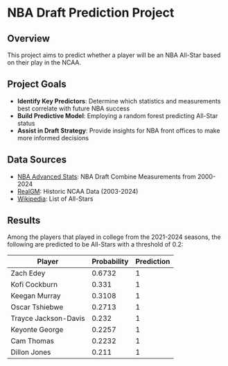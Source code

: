 # NBA Draft Prediction Project

## Overview

This project aims to predict whether a player will be an NBA All-Star based on their play in the NCAA. 

## Project Goals

* **Identify Key Predictors**: Determine which statistics and measurements best correlate with future NBA success
* **Build Predictive Model**: Employing a random forest predicting All-Star status
* **Assist in Draft Strategy**: Provide insights for NBA front offices to make more informed decisions

## Data Sources

* [NBA Advanced Stats](https://www.nba.com/stats/players/advanced): NBA Draft Combine Measurements from 2000-2024
* [RealGM](https://basketball.realgm.com/ncaa): Historic NCAA Data (2003-2024)
* [Wikipedia](https://en.wikipedia.org/wiki/List_of_NBA_All-Stars): List of All-Stars

## Results
Among the players that played in college from the 2021-2024 seasons, the following are predicted to be All-Stars with a threshold of 0.2:

| Player               | Probability | Prediction |
|----------------------|-------------|------------|
| Zach Edey            | 0.6732      | 1          |
| Kofi Cockburn        | 0.331       | 1          |
| Keegan Murray        | 0.3108      | 1          |
| Oscar Tshiebwe       | 0.2713      | 1          |
| Trayce Jackson-Davis | 0.232       | 1          |
| Keyonte George       | 0.2257      | 1          |
| Cam Thomas           | 0.2232      | 1          |
| Dillon Jones         | 0.211       | 1          |